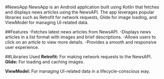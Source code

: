 #NewsApp
NewsApp is an Android application built using Kotlin that fetches and displays news articles using the NewsAPI. The app leverages popular libraries such as Retrofit for network requests, Glide for image loading, and ViewModel for managing UI-related data.

##Features
-Fetches latest news articles from NewsAPI.
-Displays news articles in a list format with images and brief descriptions.
-Allows users to click on an article to view more details.
-Provides a smooth and responsive user experience.

##Libraries Used
 **Retrofit:** For making network requests to the NewsAPI.
 **Glide:** For loading and caching images.
 
 **ViewModel:** For managing UI-related data in a lifecycle-conscious way.
